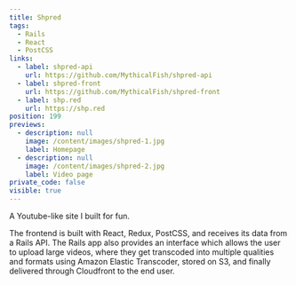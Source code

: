 ```yaml
---
title: Shpred
tags:
  - Rails
  - React
  - PostCSS
links:
  - label: shpred-api
    url: https://github.com/MythicalFish/shpred-api
  - label: shpred-front
    url: https://github.com/MythicalFish/shpred-front
  - label: shp.red
    url: https://shp.red
position: 199
previews:
  - description: null
    image: /content/images/shpred-1.jpg
    label: Homepage
  - description: null
    image: /content/images/shpred-2.jpg
    label: Video page
private_code: false
visible: true
---
```

A Youtube-like site I built for fun.

The frontend is built with React, Redux, PostCSS, and receives its data from a Rails API. The Rails app also provides an interface which allows the user to upload large videos, where they get transcoded into multiple qualities and formats using Amazon Elastic Transcoder, stored on S3, and finally delivered through Cloudfront to the end user.